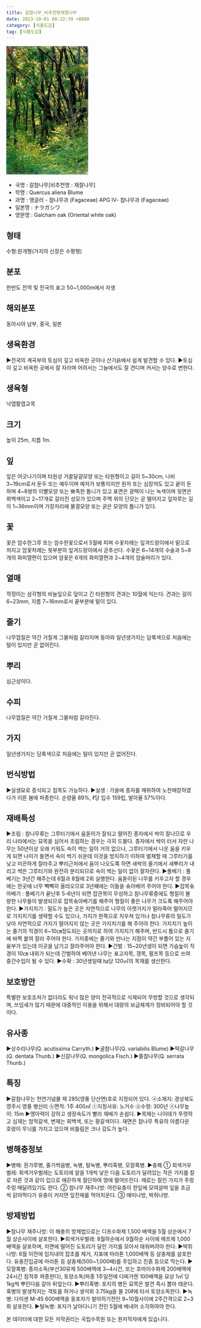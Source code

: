 ```yaml
---
title: 갈참나무_비추천명재잘나무
date: 2023-10-01 00:22:39 +0800
category: [식물도감]
tag: [식물도감]
---
```




![갈참나무[비추천명 : 재잘나무]](/assets/img/fileUpload/plants/basic/Fagaceae/Quercus/6517/1_th2.JPG)
- 국명 : 갈참나무[비추천명 : 재잘나무]
- 학명 : Quercus aliena Blume
- 과명 : 앵글러 - 참나무과 (Fagaceae) APG Ⅳ- 참나무과 (Fagaceae)
- 일본명 : ナラガシワ
- 영문명 : Galcham oak (Oriental white oak)


## 형태
수형:원개형(가지의 신장은 수평형)
## 분포
한반도 전역 및 전국의 표고 50~1,000m에서 자생
## 해외분포
동아시아 남부, 중국, 일본
## 생육환경
▶전국의 계곡부의 토심이 깊고 비옥한 곳이나 산기슭에서 쉽게 발견할 수 있다. 
▶토심이 깊고 비옥한 곳에서 잘 자라며 어려서는 그늘에서도 잘 견디며 커서는 양수로 변한다.
## 생육형
낙엽활엽교목
## 크기
높이 25m, 지름 1m.
## 잎
잎은 어긋나기이며 타원상 거꿀달걀모양 또는 타원형이고 길이 5~30cm, 나비 3~19cm로서 둔두 또는 예두이며 예저가 보통이지만 원저 또는 심장저도 있고 끝이 둔하며 4~8쌍의 이빨모양 또는 뾰족한 톱니가 있고 표면은 광택이 나는 녹색이며 뒷면은 회백색이고 2~17개로 갈라진 성모가 있으며 주맥 위의 단모는 곧 떨어지고 잎자루는 길이 1~36mm이며 가장자리에 물결모양 또는 굵은 모양의 톱니가 있다.
## 꽃
꽃은 암수한그루 또는 암수한꽃으로서 5월에 피며 수꽃차례는 잎겨드랑이에서 밑으로 처지고 암꽃차례는 윗부분의 잎겨드랑이에서 곧추선다. 수꽃은 6~14개의 수술과 5~9개의 화피열편이 있으며 암꽃은 6개의 화피열편과 2~4개의 암술머리가 있다.
## 열매
깍정이는 삼각형의 비늘잎으로 덮이고 긴 타원형의 견과는 10월에 익는다. 견과는 길이 6~23mm, 지름 7~16mm로서 끝부분에 털이 있다.
## 줄기
나무껍질은 약간 거칠게 그물처럼 갈라지며 동아와 일년생가지는 담록색으로 처음에는 털이 있지만 곧 없어진다.
## 뿌리
심근성이다.
## 수피
나무껍질은 약간 거칠게 그물처럼 갈라진다.
## 가지
일년생가지는 담록색으로 처음에는 털이 있지만 곧 없어진다.
## 번식방법
▶실생묘로 증식되고 접목도 가능하다. 
▶실생 : 가을에 종자를 채취하여 노천매장하였다가 이른 봄에 파종한다. 순량율 89%, ℓ당 입수 159립, 발아율 57%이다.
## 재배특성
▶조림 : 참나무류는 그루터기에서 움돋이가 잘되고 떨어진 종자에서 싹이 잘나므로 우리 나라에서는 묘목을 심어서 조림하는 경우는 극히 드물다. 종자에서 싹이 터서 자란 나무는 50년이상 오래 키워도 속이 썩는 일이 거의 없으나, 그루터기에서 나온 움을 키우게 되면 나이가 들면서 속이 썩기 쉬운데 이것을 방지하기 이하여 벌채할 때 그루터기를 낮고 미끈하게 잘라주고 뿌리근처에서 움이 나오도록 하면 새싹의 줄기에서 새뿌리가 내리고 썩은 그루터기와 완전히 분리되므로 속이 썩는 일이 없이 잘자란다. 
▶풀베기 : 풀베기는 3년간 해주는데 6월과 8월에 2회 실행한다. 움돋이된 나무를 키우고자 할 경우에는 한곳에 너무 빽빽히 올라오므로 3년째에는 이들을 솎아베어 주어야 한다.
▶잡목솎아베기 : 풀베기가 끝난후 5-6년이 되면 잡관목이 무성하고 참나무류중에도 형질이 불량한 나무들이 발생되므로 잡목솎아베기를 해주어 형질이 좋은 나무가 크도록 해주어야 한다. 
▶가지치기 : 밀도가 높은 곳은 자연적으로 나무의 아랫가지가 말라죽어 떨어지므로 가지치기를 생략할 수도 있으나, 가지가 한쪽으로 치우쳐 있거나 참나무류의 밀도가 낮아 자연적으로 가지가 떨어지지 않는 곳은 가지치기를 해 주어야 한다. 가지치기 높이는 줄기의 직경이 6~10㎝정도되는 곳까지로 하여 가지치기 해주며, 반드시 톱으로 줄기에 바짝 붙여 잘라 주어야 한다. 가지중에는 줄기와 만나는 지점이 약간 부풀어 있는 지융부가 있는데 이곳을 남기고 잘라주어야 한다. 
▶간벌 : 15~20년생이 되면 가슴높이 직경이 10㎝ 내외가 되는데 간벌하여 베어낸 나무는 표고자목, 갱목, 펄프목 등으로 쓰여 중간수입이 될 수 있다. 
▶수확 : 30년생일때 ㏊당 120㎥의 목재를 생산한다.
## 보호방안
특별한 보호조처가 없더라도 워낙 많은 양이 전국적으로 식재되어 무방할 것으로 생각되며, 쓰임새가 많기 때문에 대중적인 이용을 위해서 대량의 보급체계가 정비되어야 할 것이다.
## 유사종
▶상수리나무(Q. acutissima Carryth.)
▶굴참나무(Q. variabilis Blume)
▶떡갈나무(Q. dentata Thunb.)
▶신갈나무(Q. mongolica Fisch.)
▶졸참나무(Q. serrata Thunb.)
## 특징
▶갈참나무는 천연기념물 제 285(영풍 단산면)호로 지정되어 있다. ⓐ소재지: 경상북도 영주시 영풍 병산리 ⓑ면적: 1주 400㎡ ⓒ지정사유: 노거수 ⓓ수령: 300년 ⓔ나무높이: 15m
▶맹아력이 강하고 생장속도가 빨라 재배가 손쉽다. 
▶목재는 나이테가 뚜렷하고 심재는 암적갈색, 변재는 회백색, 또는 황갈색이다.
재면은 참나무 특유의 아름다운 호랑이 무늬를 가지고 있으며 비틀림은 크나 강도가 높다.
## 병해충정보
▶병해: 흰가루병, 줄기썩음병, 녹병, 털녹병, 뿌리혹병, 모잘록병.
▶충해
① 회색거우벌레: 회색거우벌레는 도토리에 알을 1개씩 낳은 다음 도토리가 달려있는 작은 가지를 칼로 자른 것과 같이 입으로 매끈하게 절단하여 땅에 떨어뜨린다. 때로는 잘린 가지가 주렁주렁 매달려있기도 한다.
② 참나무 재주나방: 어린유충이 한잎에 모여살며 잎을 조금씩 갉아먹다가 유충이 커지면 잎전체를 먹어치운다. 
③ 매미나방, 박쥐나방.
## 방제방법
▶참나무 재주나방: 이 해충의 방제법으로는 디프수화제 1,500 배액을 5월 상순에서 7월 상순사이에 살포한다.
▶회색거우벌레: 8월하순에서 9월하순 사이에 메프제 1,000 배액을 살포하며, 지면에 떨어진 도토리가 달린 가지를 모아서 태워버려야 한다.
▶박쥐나방: 6월 이전에 임지내의 잡초를 제거, 지표에 마라톤 1,000배액 등 살충제를 살포한다. 유충진입공에 마라톤 등 살충제(500~1,000배)를 주입하고 진흙 등으로 막는다.
▶ 모잘록병: 종자소독(부산30유제 500배액에 3~4시간, 또는 호마이수화제 200배액에 24시간 침적후 파종한다), 토양소독(파종 1주일전에 다찌가렌 100배액을 묘상 1㎡ 당 1kg씩 뿌린다음 갈아 뒤엎는다.
▶뿌리혹병: 포지의 병든 묘목은 발견 즉시 뽑아 태운다. 혹병의 발생적지는 객토를 하거나 생석회 3.75kg을 물 20ℓ에 타서 토양소독한다.
▶녹병: 다이센 M-45 600배액을 동포자가 발아하기전인 9~10월사이에 2주간격으로 2~3회 살포한다.
▶털녹병: 포자가 날아다니기 전인 5월에 베내어 소각하여야 한다.






본 데이터에 대한 모든 저작권리는 국립수목원 또는 원저작자에게 있습니다.

